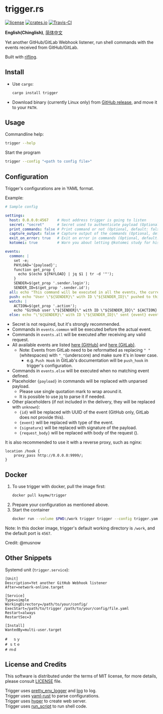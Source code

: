 trigger.rs
==========

[![license](https://img.shields.io/github/license/RedL0tus/trigger.svg)](LICENSE)
[![crates.io](http://meritbadge.herokuapp.com/trigger)](https://crates.io/crates/trigger)
[![Travis-CI](https://travis-ci.org/RedL0tus/trigger.svg?branch=master)](https://travis-ci.org/RedL0tus/trigger)

**English(Chinglish)**, [简体中文](README-zh_CN.md)

Yet another GitHub/GitLab Webhook listener, run shell commands with the events received from GitHub/GitLab. 

Built with [rifling](https://crates.io/crates/rifling).

Install
-------

 - Use `cargo`:
   ```bash
   cargo install trigger
   ```

 - Download binary (currently Linux only) from [GitHub release](https://github.com/RedL0tus/trigger/releases), and move it to your `PATH`.

Usage
-----

Commandline help:
```bash
trigger --help
```

Start the program
```bash
trigger --config "<path to config file>"
```

Configuration
-------------

Trigger's configurations are in YAML format.

Example:

```yaml
# Sample config

settings:
  host: 0.0.0.0:4567    # Host address trigger is going to listen
  secret: "secret"      # Secret used to authenticate payload (Optional)
  print_commands: false # Print command or not (Optional, default: false)
  capture_output: false # Capture output of the commands (Optional, default: false)
  exit_on_error: true   # Exit on error in commands (Optional, default: false)
  kotomei: true         # Warn you about letting @kotomei study for his exam or not (Optional, default: true)

events:
  common: |
    set -e;
    PAYLOAD='{payload}';
    function get_prop {
      echo $(echo ${PAYLOAD} | jq $1 | tr -d '"');
    }
    SENDER=$(get_prop '.sender.login');
    SENDER_ID=$(get_prop '.sender.id');
  all: echo "This command will be executed in all the events, the current event is {event}";
  push: echo "User \"${SENDER}\" with ID \"${SENDER_ID}\" pushed to this repository";
  watch: |
    ACTION=$(get_prop '.action');
    echo "GitHub user \"${SENDER}\" with ID \"${SENDER_ID}\" ${ACTION} watching this repository";
  else: echo "\"${SENDER}\" with ID \"${SENDER_ID}\" sent {event} event";
```

 - Secret is not required, but it's strongly recommended.
 - Commands in `events.common` will be executed before the actual event.
 - Commands in `events.all` will be executed after receiving any valid request.
 - All available events are listed [here (GitHub)](https://developer.github.com/webhooks/#events) and [here (GitLab)](https://docs.gitlab.com/ee/user/project/integrations/webhooks.html#events).
   - Note: Events from GitLab need to be reformatted as replacing `" "`(whitespaces) with `"_"`(underscore) and make sure it's in lower case.
     - e.g. `Push Hook` in GitLab's documentation will be `push_hook` in trigger's configuration.
 - Commands in `events.else` will be executed when no matching event defined.
 - Placeholder `{payload}` in commands will be replaced with unparsed payload.
   - Please use single quotation mark to wrap around it.
   - It is possible to use jq to parse it if needed.
 - Other placeholders (if not included in the delivery, they will be replaced with `unknown`):
   - `{id}` will be replaced with UUID of the event (GitHub only, GitLab does not provide this).
   - `{event}` will be replaced with type of the event.
   - `{signature}` will be replaced with signature of the payload.
   - `{request_body}` will be replaced with body of the request ().


It is also recommended to use it with a reverse proxy, such as nginx:
```nginx
location /hook {
    proxy_pass http://0.0.0.0:9999/;
}
```

Docker
------

1. To use trigger with docker, pull the image first:
    ```bash
    docker pull kaymw/trigger
    ```
2. Prepare your configuration as mentioned above.
3. Start the container
    ```bash
    docker run --volume $PWD:/work trigger trigger --config trigger.yaml
    ```
Note: In this docker image, trigger's default working directory is `/work`, and the default port is `4567`.

Credit: @musnow
       
Other Snippets
--------------
Systemd unit (`trigger.service`):
```systemd
[Unit]
Description=Yet another GitHub Webhook listener
After=network-online.target

[Service]
Type=simple
WorkingDirectory=/path/to/your/config/
ExecStart=/path/to/trigger /path/to/your/config/file.yaml
Restart=always
RestartSec=3

[Install]
WantedBy=multi-user.target

# 　ｓｙ
# ｓｔｅ
# ｍｄ
```

License and Credits
-------------------

This software is distributed under the terms of MIT license, for more details, please consult [LICENSE](LICENSE) file.

Trigger uses [pretty_env_logger](https://github.com/seanmonstar/pretty-env-logger) and [log](https://github.com/rust-lang-nursery/log) to log.  
Trigger uses [yaml-rust](https://github.com/chyh1990/yaml-rust) to parse configurations.  
Trigger uses [hyper](https://github.com/hyperium/hyper) to create web server.  
Trigger uses [run_script](https://github.com/sagiegurari/run_script) to run shell code.  
